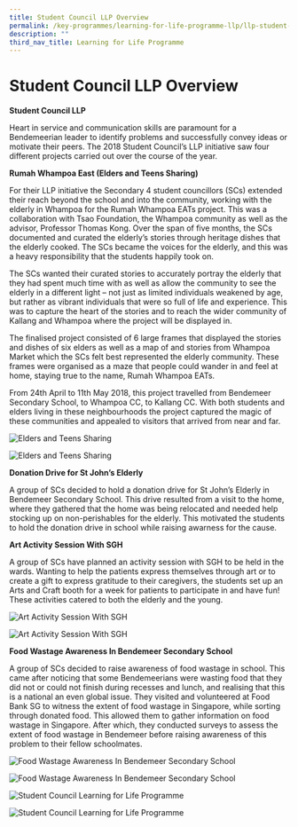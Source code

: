 ```yaml
---
title: Student Council LLP Overview
permalink: /key-programmes/learning-for-life-programme-llp/llp-student-council/student-council-llp-overview/
description: ""
third_nav_title: Learning for Life Programme
---
```

# Student Council LLP Overview

**Student Council LLP**

Heart in service and communication skills are paramount for a Bendemeerian leader to identify problems and successfully convey ideas or motivate their peers. The 2018 Student Council’s LLP initiative saw four different projects carried out over the course of the year.

**Rumah Whampoa East (Elders and Teens Sharing)**

For their LLP initiative the Secondary 4 student councillors (SCs) extended their reach beyond the school and into the community, working with the elderly in Whampoa for the Rumah Whampoa EATs project. This was a collaboration with Tsao Foundation, the Whampoa community as well as the advisor, Professor Thomas Kong. Over the span of five months, the SCs documented and curated the elderly’s stories through heritage dishes that the elderly cooked. The SCs became the voices for the elderly, and this was a heavy responsibility that the students happily took on.

The SCs wanted their curated stories to accurately portray the elderly that they had spent much time with as well as allow the community to see the elderly in a different light – not just as limited individuals weakened by age, but rather as vibrant individuals that were so full of life and experience. This was to capture the heart of the stories and to reach the wider community of Kallang and Whampoa where the project will be displayed in.

The finalised project consisted of 6 large frames that displayed the stories and dishes of six elders as well as a map of and stories from Whampoa Market which the SCs felt best represented the elderly community. These frames were organised as a maze that people could wander in and feel at home, staying true to the name, Rumah Whampoa EATs.

From 24th April to 11th May 2018, this project travelled from Bendemeer Secondary School, to Whampoa CC, to Kallang CC. With both students and elders living in these neighbourhoods the project captured the magic of these communities and appealed to visitors that arrived from near and far.

![Elders and Teens Sharing](/images/Elders%20and%20Teens%20Sharing.jpg)

![Elders and Teens Sharing](/images/Elders%20and%20Teens%20Sharing%202.jpg)

**Donation Drive for St John’s Elderly**

A group of SCs decided to hold a donation drive for St John’s Elderly in Bendemeer Secondary School. This drive resulted from a visit to the home, where they gathered that the home was being relocated and needed help stocking up on non-perishables for the elderly. This motivated the students to hold the donation drive in school while raising awarness for the cause.

**Art Activity Session With SGH**

A group of SCs have planned an activity session with SGH to be held in the wards. Wanting to help the patients express themselves through art or to create a gift to express gratitude to their caregivers, the students set up an Arts and Craft booth for a week for patients to participate in and have fun! These activities catered to both the elderly and the young.

![Art Activity Session With SGH](/images/Art%20Activity%20Session%20With%20SGH.jpg)

![Art Activity Session With SGH](/images/Art%20Activity%20Session%20With%20SGH%202.jpg)

**Food Wastage Awareness In Bendemeer Secondary School**

A group of SCs decided to raise awareness of food wastage in school. This came after noticing that some Bendemeerians were wasting food that they did not or could not finish during recesses and lunch, and realising that this is a national an even global issue. They visited and volunteered at Food Bank SG to witness the extent of food wastage in Singapore, while sorting through donated food. This allowed them to gather information on food wastage in Singapore. After which, they conducted surveys to assess the extent of food wastage in Bendemeer before raising awareness of this problem to their fellow schoolmates.

![Food Wastage Awareness In Bendemeer Secondary School](/images/Food%20Wastage%20Awareness%20In%20Bendemeer%20Secondary%20School.jpg)

![Food Wastage Awareness In Bendemeer Secondary School](/images/Food%20Wastage%20Awareness%20In%20Bendemeer%20Secondary%20School%202.jpg)

![Student Council Learning for Life Programme](/images/Student%20Council%20Learning%20for%20Life%20Programme.jpg)

![Student Council Learning for Life Programme](/images/Student%20Council%20Learning%20for%20Life%20Programme%202.jpg)